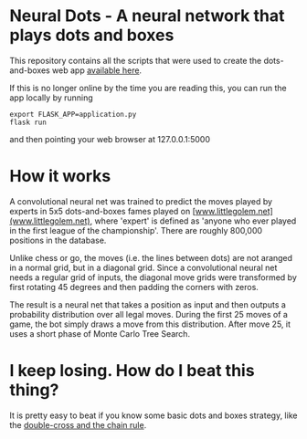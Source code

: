 # Neural Dots - A neural network that plays dots and boxes

This repository contains all the scripts that were used to create the dots-and-boxes web app [available here](http://dots-and-boxes.eu-central-1.elasticbeanstalk.com/).

If this is no longer online by the time you are reading this, you can run the app locally by running
```
export FLASK_APP=application.py
flask run
```
and then pointing your web browser at 127.0.0.1:5000


# How it works

A convolutional neural net was trained to predict the moves played by experts in 5x5 dots-and-boxes fames played on [www.littlegolem.net](www.littlegolem.net), where 'expert' is defined as 'anyone who ever played in the first league of the championship'. There are roughly 800,000 positions in the database.

Unlike chess or go, the moves (i.e. the lines between dots) are not aranged in a normal grid, but in a diagonal grid. Since a convolutional neural net needs a regular grid of inputs, the diagonal move grids were transformed by first rotating 45 degrees and then padding the corners with zeros.

The result is a neural net that takes a position as input and then outputs a probability distribution over all legal moves. During the first 25 moves of a game, the bot simply draws a move from this distribution. After move 25, it uses a short phase of Monte Carlo Tree Search.


# I keep losing. How do I beat this thing?

It is pretty easy to beat if you know some basic dots and boxes strategy, like the [double-cross and the chain rule](http://gcrhoads.byethost4.com/DotsBoxes/dots_strategy.html?i=1).